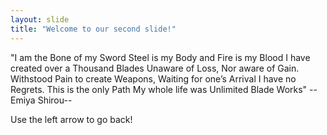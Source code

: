 ```yaml
---
layout: slide
title: "Welcome to our second slide!"
---
```

"I am the Bone of my Sword
Steel is my Body and Fire is my Blood
I have created over a Thousand Blades
Unaware of Loss, 
Nor aware of Gain.
Withstood Pain to create Weapons, Waiting for one’s Arrival
I have no Regrets. This is the only Path
My whole life was Unlimited Blade Works"
--Emiya Shirou--

Use the left arrow to go back!
